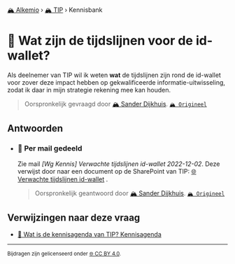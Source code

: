 [🏔️ Alkemio](https://welcome.alkem.io/) › [🏔️ TIP](https://alkem.io/tip/dashboard) › Kennisbank
# 📄 Wat zijn de tijdslijnen voor de id-wallet?
Als deelnemer van TIP wil ik weten __wat__ de tijdslijnen zijn rond de id-wallet voor zover deze impact hebben op gekwalificeerde informatie-uitwisseling, zodat ik daar in mijn strategie rekening mee kan houden.
> Oorspronkelijk gevraagd door [🏔️ Sander Dijkhuis](https://alkem.io/user/sander-dijkhuis-3912). [`🏔️ Origineel`](https://alkem.io/tip/collaboration/watzijndetijdslij-733)

## Antwoorden
- ### <a id="permailgedeeld-1040"></a> 📌 Per mail gedeeld
  Zie mail *[Wg Kennis] Verwachte tijdslijnen id-wallet 2022-12-02*. Deze verwijst door naar een document op de SharePoint van TIP: [🌐 Verwachte tijdslijnen id-wallet](https://dedigicampus.sharepoint.com/:w:/r/sites/Missie3Overheidalssterkedatapartner/Gedeelde%20documenten/General/TIP/6.%20Werkgroep%20Kennis/Verwachte%20tijdslijnen%20id-wallet.docx?web=1) . 

  > Oorspronkelijk geantwoord door [🏔️ Sander Dijkhuis](https://alkem.io/tip/collaboration/watzijndetijdslij-733/posts/permailgedeeld-1040). [`🏔️ Origineel`](https://alkem.io/tip/collaboration/watzijndetijdslij-733/posts/permailgedeeld-1040)

## Verwijzingen naar deze vraag
- [📌 Wat is de kennisagenda van TIP? Kennisagenda](watisdekennisagen-9941.md#kennisagenda-5711)
* * *
<small>Bijdragen zijn gelicenseerd onder [🌐 CC BY 4.0](https://creativecommons.org/licenses/by/4.0/deed.nl).</small>
